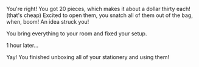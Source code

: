 You're right! You got 20 pieces, which makes it about a dollar thirty each! (that's cheap)
Excited to open them, you snatch all of them out of the bag, when, boom! An idea struck you!

You bring everything to your room and fixed your setup. 

1 hour later...

Yay! You finished unboxing all of your stationery and using them!

